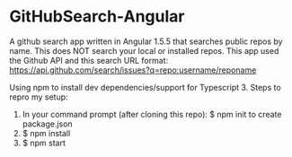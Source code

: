 # GitHubSearch-Angular
A github search app written in Angular 1.5.5 that searches public repos by name.
This does NOT search your local or installed repos.
This app used the Github API and this search URL format: https://api.github.com/search/issues?q=repo:username/reponame


Using npm to install dev dependencies/support for Typescript 3. 
Steps to repro my setup:
1. In your command prompt (after cloning this repo): 
  $ npm init to create package.json
2. $ npm install 
3. $ npm start



